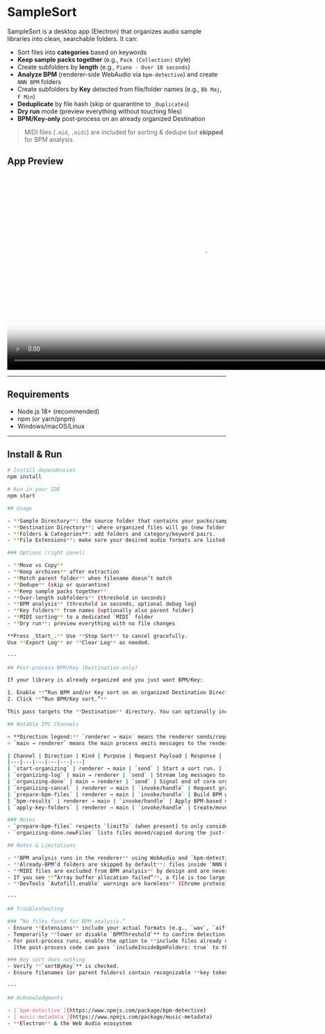 # SampleSort

SampleSort is a desktop app (Electron) that organizes audio sample libraries into clean, searchable folders. It can:

- Sort files into **categories** based on keywords
- **Keep sample packs together** (e.g., `Pack (Collection)` style)
- Create subfolders by **length** (e.g., `Piano - Over 10 seconds`)
- **Analyze BPM** (renderer-side WebAudio via `bpm-detective`) and create `NNN BPM` folders
- Create subfolders by **Key** detected from file/folder names (e.g., `Bb Maj`, `F Min`)
- **Deduplicate** by file hash (skip or quarantine to `_Duplicates`)
- **Dry run** mode (preview everything without touching files)
- **BPM/Key-only** post-process on an already organized Destination

> MIDI files (`.mid`, `.midi`) are included for sorting & dedupe but **skipped** for BPM analysis.

## App Preview

<video
  src="https://github.com/jesseswanton/SampleSort/blob/main/src/images/SampleSort%20Preview.mp4"
  width="900"
  autoplay
  controls
  muted
  loop
  playsinline
  poster="https://github.com/jesseswanton/SampleSort/blob/main/src/images/SampleSort%20Screenshot.png">
  Your browser doesn’t support the video tag.
</video>

---

## Requirements

- Node.js 18+ (recommended)
- npm (or yarn/pnpm)
- Windows/macOS/Linux

---

## Install & Run

```bash
# Install dependencies
npm install

# Run in your IDE
npm start

## Usage

- **Sample Directory**: the source folder that contains your packs/samples.  
- **Destination Directory**: where organized files will go (new folder recommended).
- **Folders & Categories**: add folders and category/keyword pairs.
- **File Extensions**: make sure your desired audio formats are listed (e.g., `wav`, `aiff`, `mp3`, `flac`).

### Options (right panel)

- **Move vs Copy**
- **Keep archives** after extraction
- **Match parent folder** when filename doesn’t match
- **Dedupe** (skip or quarantine)
- **Keep sample packs together**
- **Over-length subfolders** (threshold in seconds)
- **BPM analysis** (threshold in seconds, optional debug log)
- **Key folders** from names (optionally also parent folder)
- **MIDI sorting** to a dedicated `MIDI` folder
- **Dry run**: preview everything with no file changes

**Press _Start_.** Use **Stop Sort** to cancel gracefully.  
Use **Export Log** or **Clear Log** as needed.

---

## Post-process BPM/Key (Destination-only)

If your library is already organized and you just want BPM/Key:

1. Enable **“Run BPM and/or Key sort on an organized Destination Directory.”**
2. Click **“Run BPM/Key sort.”**

This pass targets the **Destination** directory. You can optionally include files already inside `NNN BPM` folders.

## Notable IPC Channels

> **Direction legend:** `renderer → main` means the renderer sends/requests and main receives/handles.  
> `main → renderer` means the main process emits messages to the renderer.

| Channel | Direction | Kind | Purpose | Request Payload | Response |
|---|---|---|---|---|---|
| `start-organizing` | renderer → main | `send` | Start a sort run. | `runConfig` object (samples/dest dirs, options). | — |
| `organizing-log` | main → renderer | `send` | Stream log messages to UI. | `(message: string, type?: "info" \| "warning" \| "error" \| "success")` | — |
| `organizing-done` | main → renderer | `send` | Signal end of core organize pass. | `{ destDir: string, dryRun: boolean, newFiles: Array<{src:string, dest:string}> }` | — |
| `organizing-cancel` | renderer → main | `invoke/handle` | Request graceful cancellation. | — | — |
| `prepare-bpm-files` | renderer → main | `invoke/handle` | Build BPM worklist (filters, thresholds, skip rules). | `{ destDir: string, config: object, limitTo?: string[] }` | `Array<{ file: string, skipDetection: boolean, bpmValue?: number }>` |
| `bpm-results` | renderer → main | `invoke/handle` | Apply BPM-based moves after detection in renderer. | `{ items: Array<{file:string,bpmValue:number,keyValue?:string}>, sortByKey?: boolean, dryRun?: boolean }` | `number` (files processed) |
| `apply-key-folders` | renderer → main | `invoke/handle` | Create/move into Key subfolders across a tree. | `{ rootDir: string, extensions: string[], dryRun?: boolean, debug?: boolean, keyFromParent?: boolean, keyNoteOnlyFallback?: boolean, limitTo?: string[] }` | `number` (files updated) |

### Notes
- `prepare-bpm-files` respects `limitTo` (when present) to only consider newly moved/targeted files; otherwise it scans `destDir`.
- `organizing-done.newFiles` lists files moved/copied during the just-finished pass and can be fed into `limitTo` for post-processing stages (BPM/Key).

## Notes & Limitations

- **BPM analysis runs in the renderer** using WebAudio and `bpm-detective`. Very large files or files the browser can’t decode will be skipped.
- **Already-BPM’d folders are skipped by default**: files inside `NNN BPM/...` are not reprocessed during normal runs (to avoid churn). The post-process path can include them (see below).
- **MIDI files are excluded from BPM analysis** by design and are never audio-decoded.
- If you see **“Array buffer allocation failed”**, a file is too large for WebAudio. Consider transcoding to a smaller/shorter file or (carefully) raising internal limits.
- **DevTools `Autofill.enable` warnings are harmless** (Chrome protocol noise).

---

## Troubleshooting

### “No files found for BPM analysis.”
- Ensure **Extensions** include your actual formats (e.g., `wav`, `aiff`, `mp3`, `flac`).
- Temporarily **lower or disable `BPMThreshold`** to confirm detection works.
- For post-process runs, enable the option to **include files already under `NNN BPM` folders**  
  (the post-process code can pass `includeInsideBpmFolders: true` to the `prepare-bpm-files` IPC).

### Key sort does nothing
- Verify **`sortByKey`** is checked.
- Ensure filenames (or parent folders) contain recognizable **key tokens** (e.g., `A#`, `Bb`, `Min`, `Maj`).

---

## Acknowledgments

- [`bpm-detective`](https://www.npmjs.com/package/bpm-detective)
- [`music-metadata`](https://www.npmjs.com/package/music-metadata)
- **Electron** & the Web Audio ecosystem
